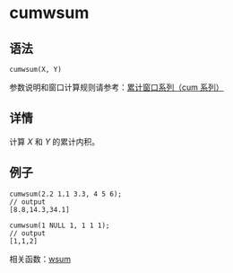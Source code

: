 # cumwsum

## 语法

`cumwsum(X, Y)`

参数说明和窗口计算规则请参考：[累计窗口系列（cum 系列）](../themes/cumFunctions.html)

## 详情

计算 *X* 和 *Y* 的累计内积。

## 例子

```
cumwsum(2.2 1.1 3.3, 4 5 6);
// output
[8.8,14.3,34.1]

cumwsum(1 NULL 1, 1 1 1);
// output
[1,1,2]
```

相关函数：[wsum](../w/wsum.html)

